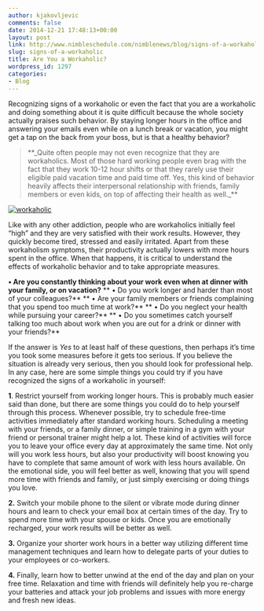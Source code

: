 ```yaml
---
author: kjakovljevic
comments: false
date: 2014-12-21 17:48:13+00:00
layout: post
link: http://www.nimbleschedule.com/nimblenews/blog/signs-of-a-workaholic/
slug: signs-of-a-workaholic
title: Are You a Workaholic?
wordpress_id: 1297
categories:
- Blog
---
```


Recognizing signs of a workaholic or even the fact that you are a workaholic and doing something about it is quite difficult because the whole society actually praises such behavior. By staying longer hours in the office and answering your emails even while on a lunch break or vacation, you might get a tap on the back from your boss, but is that a healthy behavior?


<blockquote>**_Quite often people may not even recognize that they are workaholics. Most of those hard working people even brag with the fact that they work 10-12 hour shifts or that they rarely use their eligible paid vacation time and paid time off. Yes, this kind of behavior heavily affects their interpersonal relationship with friends, family members or even kids, on top of affecting their health as well._**</blockquote>


[![workaholic](http://www.nimbleschedule.com/wp-content/uploads/2014/12/workaholic.jpg)](http://www.nimbleschedule.com/wp-content/uploads/2014/12/workaholic.jpg)

Like with any other addiction, people who are workaholics initially feel “high” and they are very satisfied with their work results. However, they quickly become tired, stressed and easily irritated. Apart from these workaholism symptoms, their productivity actually lowers with more hours spent in the office. When that happens, it is critical to understand the effects of workaholic behavior and to take appropriate measures.

**• Are you constantly thinking about your work even when at dinner with your family, or on vacation?**
** • Do you work longer and harder than most of your colleagues?**
** • Are your family members or friends complaining that you spend too much time at work?**
** • Do you neglect your health while pursuing your career?**
** • Do you sometimes catch yourself talking too much about work when you are out for a drink or dinner with your friends?**

If the answer is _Yes_ to at least half of these questions, then perhaps it’s time you took some measures before it gets too serious. If you believe the situation is already very serious, then you should look for professional help. In any case, here are some simple things you could try if you have recognized the signs of a workaholic in yourself:

**1**. Restrict yourself from working longer hours. This is probably much easier said than done, but there are some things you could do to help yourself through this process. Whenever possible, try to schedule free-time activities immediately after standard working hours. Scheduling a meeting with your friends, or a family dinner, or simple training in a gym with your friend or personal trainer might help a lot. These kind of activities will force you to leave your office every day at approximately the same time. Not only will you work less hours, but also your productivity will boost knowing you have to complete that same amount of work with less hours available. On the emotional side, you will feel better as well, knowing that you will spend more time with friends and family, or just simply exercising or doing things you love.

**2.** Switch your mobile phone to the silent or vibrate mode during dinner hours and learn to check your email box at certain times of the day. Try to spend more time with your spouse or kids. Once you are emotionally recharged, your work results will be better as well.

**3.** Organize your shorter work hours in a better way utilizing different time management techniques and learn how to delegate parts of your duties to your employees or co-workers.

**4.** Finally, learn how to better unwind at the end of the day and plan on your free time. Relaxation and time with friends will definitely help you re-charge your batteries and attack your job problems and issues with more energy and fresh new ideas.
